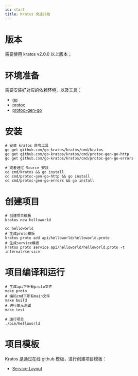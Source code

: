 ```yaml
---
id: start
title: Kratos 快速开始
---
```


# 版本
需要使用 kratos v2.0.0 以上版本；
# 环境准备
需要安装好对应的依赖环境，以及工具：
- [go](https://golang.org/dl/)
- [protoc](https://github.com/protocolbuffers/protobuf)
- [protoc-gen-go](https://github.com/protocolbuffers/protobuf-go)

# 安装
```
# 安装 kratos 命令工具
go get github.com/go-kratos/kratos/cmd/kratos
go get github.com/go-kratos/kratos/cmd/protoc-gen-go-http
go get github.com/go-kratos/kratos/cmd/protoc-gen-go-errors

# 或者通过 Source 安装
cd cmd/kratos && go install
cd cmd/protoc-gen-go-http && go install
cd cmd/protoc-gen-go-errors && go install
```
# 创建项目
```
# 创建项目模板
kratos new helloworld

cd helloworld
# 生成proto模板
kratos proto add api/helloworld/helloworld.proto
# 生成service模板
kratos proto service api/helloworld/helloworld.proto -t internal/service
```
# 项目编译和运行
```
# 生成api下所有proto文件
make proto
# 编码cmd下所有main文件
make build
# 进行单元测试
make test

# 运行项目
./bin/helloworld
```

# 项目模板
Kratos 是通过在线 github 模板，进行创建项目模板：

* [Service Layout](https://github.com/go-kratos/service-layout)